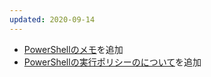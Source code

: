 ```yaml
---
updated: 2020-09-14
---
```

- [PowerShellのメモ](/it/powershell)を追加
- [PowerShellの実行ポリシーのについて](/it/powershell/execution_policy.html)を追加

